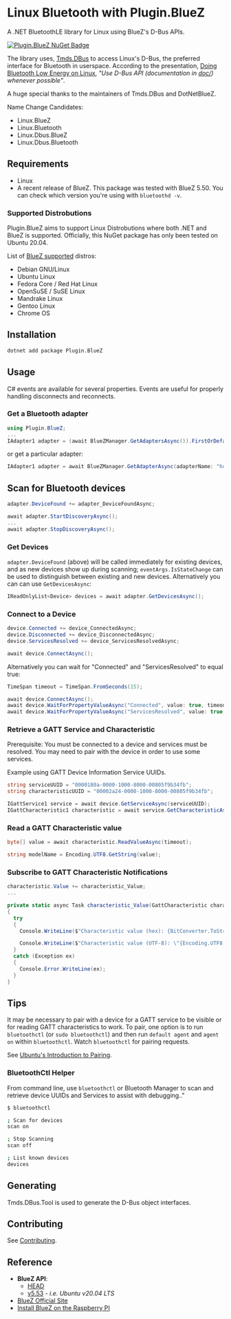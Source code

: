 # Linux Bluetooth with Plugin.BlueZ

A .NET BluetoothLE library for Linux using BlueZ's D-Bus APIs.

[![Plugin.BlueZ NuGet Badge](https://buildstats.info/nuget/Plugin.BlueZ?dWidth=70&includePreReleases=true)](https://www.nuget.org/packages/Plugin.BlueZ/)

The library uses, [Tmds.DBus](https://github.com/tmds/Tmds.DBus) to access Linux's D-Bus, the preferred interface for Bluetooth in userspace. According to the presentation, [Doing Bluetooth Low Energy on Linux](https://elinux.org/images/3/32/Doing_Bluetooth_Low_Energy_on_Linux.pdf), _"Use D-Bus API (documentation in [doc/]((https://git.kernel.org/pub/scm/bluetooth/bluez.git/tree/doc))) whenever possible"_.

A huge special thanks to the maintainers of Tmds.DBus and DotNetBlueZ.

Name Change Candidates:

* Linux.BlueZ
* Linux.Bluetooth
* Linux.Dbus.BlueZ
* Linux.Dbus.Bluetooth

## Requirements

* Linux
* A recent release of BlueZ. This package was tested with BlueZ 5.50. You can check which version you're using with `bluetoothd -v`.

### Supported Distrobutions

Plugin.BlueZ aims to support Linux Distrobutions where both .NET and BlueZ is supported. Officially, this NuGet package has only been tested on Ubuntu 20.04.

List of [BlueZ supported](http://www.bluez.org/about/) distros:

* Debian GNU/Linux
* Ubuntu Linux
* Fedora Core / Red Hat Linux
* OpenSuSE / SuSE Linux
* Mandrake Linux
* Gentoo Linux
* Chrome OS

## Installation

```bash
dotnet add package Plugin.BlueZ
```

## Usage

C# events are available for several properties. Events are useful for properly handling disconnects and reconnects.

### Get a Bluetooth adapter

```C#
using Plugin.BlueZ;
...
IAdapter1 adapter = (await BlueZManager.GetAdaptersAsync()).FirstOrDefault();
```

or get a particular adapter:

```C#
IAdapter1 adapter = await BlueZManager.GetAdapterAsync(adapterName: "hci0");
```

## Scan for Bluetooth devices

```C#
adapter.DeviceFound += adapter_DeviceFoundAsync;

await adapter.StartDiscoveryAsync();
...
await adapter.StopDiscoveryAsync();
```

### Get Devices

`adapter.DeviceFound` (above) will be called immediately for existing devices, and as new devices show up during scanning; `eventArgs.IsStateChange` can be used to distinguish between existing and new devices. Alternatively you can can use `GetDevicesAsync`:

```C#
IReadOnlyList<Device> devices = await adapter.GetDevicesAsync();
```

### Connect to a Device

```C#
device.Connected += device_ConnectedAsync;
device.Disconnected += device_DisconnectedAsync;
device.ServicesResolved += device_ServicesResolvedAsync;

await device.ConnectAsync();
```

Alternatively you can wait for "Connected" and "ServicesResolved" to equal true:

```C#
TimeSpan timeout = TimeSpan.FromSeconds(15);

await device.ConnectAsync();
await device.WaitForPropertyValueAsync("Connected", value: true, timeout);
await device.WaitForPropertyValueAsync("ServicesResolved", value: true, timeout);

```

### Retrieve a GATT Service and Characteristic

Prerequisite: You must be connected to a device and services must be resolved. You may need to pair with the device in order to use some services.

Example using GATT Device Information Service UUIDs.

```C#
string serviceUUID = "0000180a-0000-1000-8000-00805f9b34fb";
string characteristicUUID = "00002a24-0000-1000-8000-00805f9b34fb";

IGattService1 service = await device.GetServiceAsync(serviceUUID);
IGattCharacteristic1 characteristic = await service.GetCharacteristicAsync(characteristicUUID);
```

### Read a GATT Characteristic value

```C#
byte[] value = await characteristic.ReadValueAsync(timeout);

string modelName = Encoding.UTF8.GetString(value);
```

### Subscribe to GATT Characteristic Notifications

```C#
characteristic.Value += characteristic_Value;
...

private static async Task characteristic_Value(GattCharacteristic characteristic, GattCharacteristicValueEventArgs e)
{
  try
  {
    Console.WriteLine($"Characteristic value (hex): {BitConverter.ToString(e.Value)}");

    Console.WriteLine($"Characteristic value (UTF-8): \"{Encoding.UTF8.GetString(e.Value)}\"");
  }
  catch (Exception ex)
  {
    Console.Error.WriteLine(ex);
  }
}
```

## Tips

It may be necessary to pair with a device for a GATT service to be visible or for reading GATT characteristics to work. To pair, one option is to run `bluetoothctl` (or `sudo bluetoothctl`)
and then run `default agent` and `agent on` within `bluetoothctl`. Watch `bluetoothctl` for pairing requests.

See [Ubuntu's Introduction to Pairing](https://core.docs.ubuntu.com/en/stacks/bluetooth/bluez/docs/reference/pairing/introduction).

### BluetoothCtl Helper

From command line, use `bluetoothctl` or Bluetooth Manager to scan and retrieve device UUIDs and Services to assist with debugging.."

```bash
$ bluetoothctl

; Scan for devices
scan on

; Stop Scanning
scan off

; List known devices
devices
```

## Generating

Tmds.DBus.Tool is used to generate the D-Bus object interfaces.

## Contributing

See [Contributing](./github/CONTRIBUTING.md).

## Reference

* **BlueZ API**:
  * [HEAD](https://git.kernel.org/pub/scm/bluetooth/bluez.git/tree/doc)
  * [v5.53](https://git.kernel.org/pub/scm/bluetooth/bluez.git/tree/doc?h=5.53) - _i.e. Ubuntu v20.04 LTS_
* [BlueZ Official Site](http://www.bluez.org/)
* [Install BlueZ on the Raspberry PI](https://learn.adafruit.com/install-bluez-on-the-raspberry-pi/overview)
